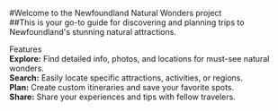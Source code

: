 #Welcome to the Newfoundland Natural Wonders project
<br>
##This is your go-to guide for discovering and planning trips to Newfoundland's stunning natural attractions.

Features
<br>
**Explore:** Find detailed info, photos, and locations for must-see natural wonders.
<br>
**Search:** Easily locate specific attractions, activities, or regions.
<br>
**Plan:** Create custom itineraries and save your favorite spots.
<br>
**Share:** Share your experiences and tips with fellow travelers.
